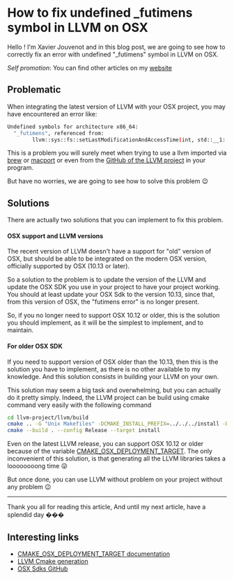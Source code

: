 # How to fix undefined _futimens symbol in LLVM on OSX

Hello ! I'm Xavier Jouvenot and in this blog post, we are going to see how to correctly fix an error with undefined "_futimens" symbol in LLVM on OSX.

_Self promotion_: You can find other articles on my [website](www.10xlearner.com)

## Problematic

When integrating the latest version of LLVM with your OSX project, you may have encountered an error like:
```bash
Undefined symbols for architecture x86_64:
  "_futimens", referenced from:
        llvm::sys::fs::setLastModificationAndAccessTime(int, std::__1::chrono::time_point<std::__1::chrono::system_clock, std::__1::chrono::duration<long long, std::__1::ratio<1l, 1000000000l> > >) in libLLVMSupport.a(Path.cpp.o)
```

This is a problem you will surely meet when trying to use a llvm imported via [brew](https://formulae.brew.sh/formula/llvm) or [macport](https://ports.macports.org/port/llvm-9.0/summary) or even from the [GitHub of the LLVM project](https://github.com/llvm/llvm-project/releases) in your program.

But have no worries, we are going to see how to solve this problem 😉

## Solutions

There are actually two solutions that you can implement to fix this problem.

#### OSX support and LLVM versions

The recent version of LLVM doesn't have a support for "old" version of OSX, but should be able to be integrated on the modern OSX version, officially supported by OSX (10.13 or later).

So a solution to the problem is to update the version of the LLVM and update the OSX SDK you use in your project to have your project working.
You should at least update your OSX Sdk to the version 10.13, since that, from this version of OSX, the "futimens error" is no longer present.

So, if you no longer need to support OSX 10.12 or older, this is the solution you should implement, as it will be the simplest to implement, and to maintain.

#### For older OSX SDK

If you need to support version of OSX older than the 10.13, then this is the solution you have to implement, as there is no other available to my knowledge.
And this solution consists in building your LLVM on your own.

This solution may seem a big task and overwhelming, but you can actually do it pretty simply.
Indeed, the LLVM project can be build using cmake command very easily with the following command

```bash
cd llvm-project/llvm/build
cmake .. -G "Unix Makefiles" -DCMAKE_INSTALL_PREFIX=../../../install -DCMAKE_BUILD_TYPE=Release -DLLVM_ENABLE_ASSERTIONS=OFF -DCMAKE_OSX_DEPLOYMENT_TARGET=10.12
cmake --build . --config Release --target install
```

Even on the latest LLVM release, you can support OSX 10.12 or older because of the variable [CMAKE_OSX_DEPLOYMENT_TARGET](https://cmake.org/cmake/help/v3.0/variable/CMAKE_OSX_DEPLOYMENT_TARGET.html).
The only inconvenient of this solution, is that generating all the LLVM libraries takes a loooooooong time 😜

But once done, you can use LLVM without problem on your project without any problem :wink:

-----------

Thank you all for reading this article,
And until my next article, have a splendid day ���

## Interesting links

- [CMAKE_OSX_DEPLOYMENT_TARGET documentation](https://cmake.org/cmake/help/v3.0/variable/CMAKE_OSX_DEPLOYMENT_TARGET.html)
- [LLVM Cmake generation](https://llvm.org/docs/CMake.html)
- [OSX Sdks GitHub](https://github.com/phracker/MacOSX-SDKs/releases)

